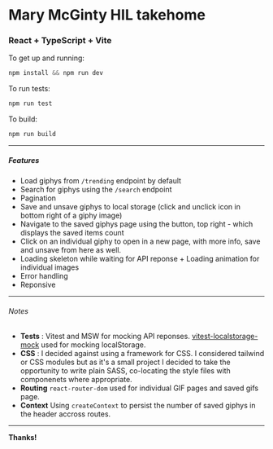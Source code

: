 # Mary McGinty HIL takehome

### React + TypeScript + Vite

To get up and running:

```js
npm install && npm run dev
```

To run tests:

```js
npm run test
```

To build:

```js
npm run build
```

---

##### Features

- Load giphys from `/trending` endpoint by default
- Search for giphys using the `/search` endpoint
- Pagination
- Save and unsave giphys to local storage (click and unclick icon in bottom
  right of a giphy image)
- Navigate to the saved giphys page using the button, top right - which displays
  the saved items count
- Click on an individual giphy to open in a new page, with more info, save and
  unsave from here as well.
- Loading skeleton while waiting for API reponse + Loading animation for
  individual images
- Error handling
- Reponsive

---

###### Notes

- **Tests** : Vitest and MSW for mocking API reponses.
  [vitest-localstorage-mock](https://www.npmjs.com/package/vitest-localstorage-mock)
  used for mocking localStorage.
- **CSS** : I decided against using a framework for CSS. I considered tailwind
  or CSS modules but as it's a small project I decided to take the opportunity
  to write plain SASS, co-locating the style files with componenets where
  appropriate.
- **Routing** `react-router-dom` used for individual GIF pages and saved gifs
  page.
- **Context** Using `createContext` to persist the number of saved giphys in the
  header accross routes.

---

**Thanks!**

